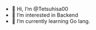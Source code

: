 - 👋 Hi, I’m @Tetsuhisa00
- 👀 I’m interested in Backend
- 🌱 I’m currently learning Go lang.

<!---
Tetsuhisa00/Tetsuhisa00 is a ✨ special ✨ repository because its `README.md` (this file) appears on your GitHub profile.
You can click the Preview link to take a look at your changes.
--->

